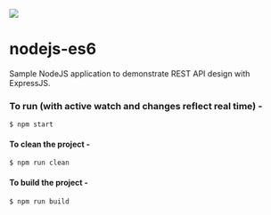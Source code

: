 ![](https://github.com/greenfrogab/notes-nodejjs/workflows/Notes/badge.svg)

# nodejs-es6

Sample NodeJS application to demonstrate REST API design with ExpressJS.

### To run (with active watch and changes reflect real time) -

    $ npm start

#### To clean the project -

    $ npm run clean

#### To build the project -

    $ npm run build